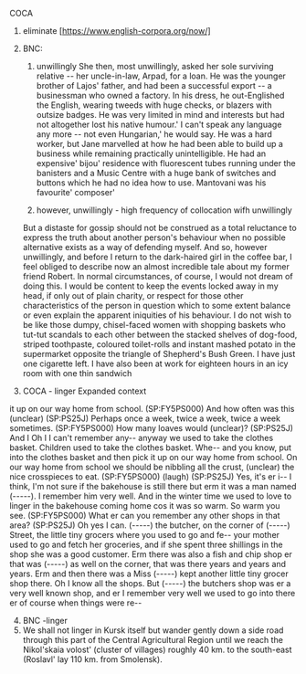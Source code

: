 COCA 
1. eliminate 
[https://www.english-corpora.org/now/]


2. BNC:
   
   1) unwillingly
 She then, most unwillingly, asked her sole surviving relative -- her uncle-in-law, Arpad, for a loan. He was the younger brother of Lajos' father, and had been a successful export -- a businessman who owned a factory. In his dress, he out-Englished the English, wearing tweeds with huge checks, or blazers with outsize badges. He was very limited in mind and interests but had not altogether lost his native humour.' I can't speak any language any more -- not even Hungarian,' he would say. He was a hard worker, but Jane marvelled at how he had been able to build up a business while remaining practically unintelligible. He had an expensive' bijou' residence with fluorescent tubes running under the banisters and a Music Centre with a huge bank of switches and buttons which he had no idea how to use. Mantovani was his favourite' composer'

   2) however, unwillingly - high frequency of collocation wifh unwillingly
      
   But a distaste for gossip should not be construed as a total reluctance to express the truth about another person's behaviour when no possible alternative exists as a way of defending myself. And so, however unwillingly, and before I return to the dark-haired girl in the coffee bar, I feel obliged to describe now an almost incredible tale about my former friend Robert. In normal circumstances, of course, I would not dream of doing this. I would be content to keep the events locked away in my head, if only out of plain charity, or respect for those other characteristics of the person in question which to some extent balance or even explain the apparent iniquities of his behaviour. I do not wish to be like those dumpy, chisel-faced women with shopping baskets who tut-tut scandals to each other between the stacked shelves of dog-food, striped toothpaste, coloured toilet-rolls and instant mashed potato in the supermarket opposite the triangle of Shepherd's Bush Green. I have just one cigarette left. I have also been at work for eighteen hours in an icy room with one thin sandwich

3. COCA - linger 
   Expanded context

it up on our way home from school. (SP:FY5PS000) And how often was this (unclear) (SP:PS25J) Perhaps once a week, twice a week, twice a week sometimes. (SP:FY5PS000) How many loaves would (unclear)? (SP:PS25J) And I Oh I I can't remember any-- anyway we used to take the clothes basket. Children used to take the clothes basket. Whe-- and you know, put into the clothes basket and then pick it up on our way home from school. On our way home from school we should be nibbling all the crust, (unclear) the nice crosspieces to eat. (SP:FY5PS000) (laugh) (SP:PS25J) Yes, it's er i-- I think, I'm not sure if the bakehouse is still there but erm it was a man named (-----). I remember him very well. And in the winter time we used to love to linger in the bakehouse coming home cos it was so warm. So warm you see. (SP:FY5PS000) What er can you remember any other shops in that area? (SP:PS25J) Oh yes I can. (-----) the butcher, on the corner of (-----) Street, the little tiny grocers where you used to go and fe-- your mother used to go and fetch her groceries, and if she spent three shillings in the shop she was a good customer. Erm there was also a fish and chip shop er that was (-----) as well on the corner, that was there years and years and years. Erm and then there was a Miss (-----) kept another little tiny grocer shop there. Oh I know all the shops. But (-----) the butchers shop was er a very well known shop, and er I remember very well we used to go into there er of course when things were re--

4. BNC -linger
5. We shall not linger in Kursk itself but wander gently down a side road through this part of the Central Agricultural Region until we reach the Nikol'skaia volost' (cluster of villages) roughly 40 km. to the south-east (Roslavl' lay 110 km. from Smolensk).
